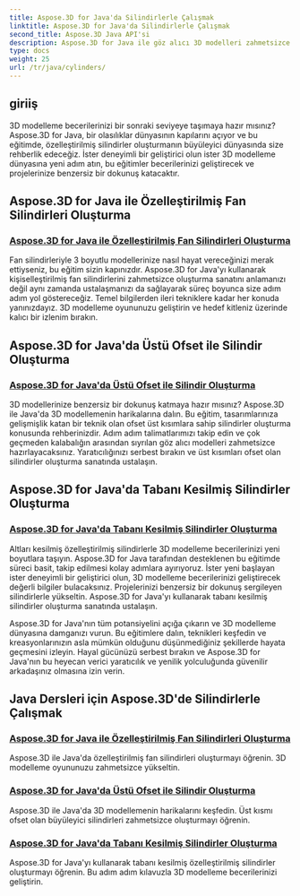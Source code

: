 ```yaml
---
title: Aspose.3D for Java'da Silindirlerle Çalışmak
linktitle: Aspose.3D for Java'da Silindirlerle Çalışmak
second_title: Aspose.3D Java API'si
description: Aspose.3D for Java ile göz alıcı 3D modelleri zahmetsizce oluşturun! Öğreticilerle fan silindirleri, ofset üst silindirler ve makaslı tabanlı silindirler oluşturmayı öğrenin.
type: docs
weight: 25
url: /tr/java/cylinders/
---
```

## giriiş

3D modelleme becerilerinizi bir sonraki seviyeye taşımaya hazır mısınız? Aspose.3D for Java, bir olasılıklar dünyasının kapılarını açıyor ve bu eğitimde, özelleştirilmiş silindirler oluşturmanın büyüleyici dünyasında size rehberlik edeceğiz. İster deneyimli bir geliştirici olun ister 3D modelleme dünyasına yeni adım atın, bu eğitimler becerilerinizi geliştirecek ve projelerinize benzersiz bir dokunuş katacaktır.

## Aspose.3D for Java ile Özelleştirilmiş Fan Silindirleri Oluşturma

### [Aspose.3D for Java ile Özelleştirilmiş Fan Silindirleri Oluşturma](./creating-fan-cylinders/)

Fan silindirleriyle 3 boyutlu modellerinize nasıl hayat vereceğinizi merak ettiyseniz, bu eğitim sizin kapınızdır. Aspose.3D for Java'yı kullanarak kişiselleştirilmiş fan silindirlerini zahmetsizce oluşturma sanatını anlamanızı değil aynı zamanda ustalaşmanızı da sağlayarak süreç boyunca size adım adım yol göstereceğiz. Temel bilgilerden ileri tekniklere kadar her konuda yanınızdayız. 3D modelleme oyununuzu geliştirin ve hedef kitleniz üzerinde kalıcı bir izlenim bırakın.

## Aspose.3D for Java'da Üstü Ofset ile Silindir Oluşturma

### [Aspose.3D for Java'da Üstü Ofset ile Silindir Oluşturma](./creating-cylinders-with-offset-top/)

3D modellerinize benzersiz bir dokunuş katmaya hazır mısınız? Aspose.3D ile Java'da 3D modellemenin harikalarına dalın. Bu eğitim, tasarımlarınıza gelişmişlik katan bir teknik olan ofset üst kısımlara sahip silindirler oluşturma konusunda rehberinizdir. Adım adım talimatlarımızı takip edin ve çok geçmeden kalabalığın arasından sıyrılan göz alıcı modelleri zahmetsizce hazırlayacaksınız. Yaratıcılığınızı serbest bırakın ve üst kısımları ofset olan silindirler oluşturma sanatında ustalaşın.

## Aspose.3D for Java'da Tabanı Kesilmiş Silindirler Oluşturma

### [Aspose.3D for Java'da Tabanı Kesilmiş Silindirler Oluşturma](./creating-cylinders-with-sheared-bottom/)

Altları kesilmiş özelleştirilmiş silindirlerle 3D modelleme becerilerinizi yeni boyutlara taşıyın. Aspose.3D for Java tarafından desteklenen bu eğitimde süreci basit, takip edilmesi kolay adımlara ayırıyoruz. İster yeni başlayan ister deneyimli bir geliştirici olun, 3D modelleme becerilerinizi geliştirecek değerli bilgiler bulacaksınız. Projelerinizi benzersiz bir dokunuş sergileyen silindirlerle yükseltin. Aspose.3D for Java'yı kullanarak tabanı kesilmiş silindirler oluşturma sanatında ustalaşın.

Aspose.3D for Java'nın tüm potansiyelini açığa çıkarın ve 3D modelleme dünyasına damganızı vurun. Bu eğitimlere dalın, teknikleri keşfedin ve kreasyonlarınızın asla mümkün olduğunu düşünmediğiniz şekillerde hayata geçmesini izleyin. Hayal gücünüzü serbest bırakın ve Aspose.3D for Java'nın bu heyecan verici yaratıcılık ve yenilik yolculuğunda güvenilir arkadaşınız olmasına izin verin.
## Java Dersleri için Aspose.3D'de Silindirlerle Çalışmak
### [Aspose.3D for Java ile Özelleştirilmiş Fan Silindirleri Oluşturma](./creating-fan-cylinders/)
Aspose.3D ile Java'da özelleştirilmiş fan silindirleri oluşturmayı öğrenin. 3D modelleme oyununuzu zahmetsizce yükseltin.
### [Aspose.3D for Java'da Üstü Ofset ile Silindir Oluşturma](./creating-cylinders-with-offset-top/)
Aspose.3D ile Java'da 3D modellemenin harikalarını keşfedin. Üst kısmı ofset olan büyüleyici silindirleri zahmetsizce oluşturmayı öğrenin.
### [Aspose.3D for Java'da Tabanı Kesilmiş Silindirler Oluşturma](./creating-cylinders-with-sheared-bottom/)
Aspose.3D for Java'yı kullanarak tabanı kesilmiş özelleştirilmiş silindirler oluşturmayı öğrenin. Bu adım adım kılavuzla 3D modelleme becerilerinizi geliştirin.